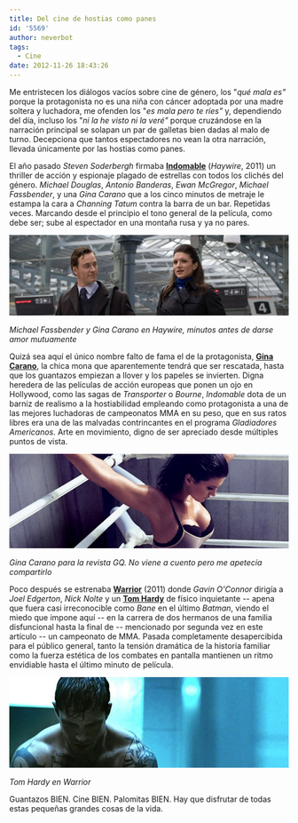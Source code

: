 ```yaml
---
title: Del cine de hostias como panes
id: '5569'
author: neverbot
tags:
  - Cine
date: 2012-11-26 18:43:26
---
```


Me entristecen los diálogos vacíos sobre cine de género, los "_qué mala es"_ porque la protagonista no es una niña con cáncer adoptada por una madre soltera y luchadora, me ofenden los "_es mala pero te ríes"_ y, dependiendo del día, incluso los "_ni la he visto ni la veré"_ porque cruzándose en la narración principal se solapan un par de galletas bien dadas al malo de turno. Decepciona que tantos espectadores no vean la otra narración, llevada únicamente por las hostias como panes.

El año pasado _Steven Soderbergh_ firmaba [**Indomable**](http://www.imdb.com/title/tt1506999/) (_Haywire_, 2011) un thriller de acción y espionaje plagado de estrellas con todos los clichés del género. _Michael Douglas_, _Antonio Banderas_, _Ewan McGregor_, _Michael Fassbender_, y una _Gina Carano_ que a los cinco minutos de metraje le estampa la cara a _Channing Tatum_ contra la barra de un bar. Repetidas veces. Marcando desde el principio el tono general de la película, como debe ser; sube al espectador en una montaña rusa y ya no pares.

![](./del-cine-de-hostias-como-panes/Fassbender_Carano_Haywire.jpg "Michael Fassbender y Gina Carano en Haywire")

_Michael Fassbender y Gina Carano en Haywire, minutos antes de darse amor mutuamente_

Quizá sea aquí el único nombre falto de fama el de la protagonista, **[Gina Carano](http://www.imdb.com/name/nm2442289/)**, la chica mona que aparentemente tendrá que ser rescatada, hasta que los guantazos empiezan a llover y los papeles se invierten. Digna heredera de las películas de acción europeas que ponen un ojo en Hollywood, como las sagas de _Transporter_ o _Bourne_, _Indomable_ dota de un barniz de realismo a la hostiabilidad empleando como protagonista a una de las mejores luchadoras de campeonatos MMA en su peso, que en sus ratos libres era una de las malvadas contrincantes en el programa _Gladiadores Americanos_. Arte en movimiento, digno de ser apreciado desde múltiples puntos de vista.

![](./del-cine-de-hostias-como-panes/gina_carano_gq.jpg "Gina Carano para GQ")

_Gina Carano para la revista GQ. No viene a cuento pero me apetecía compartirlo_

Poco después se estrenaba [**Warrior**](http://www.imdb.com/title/tt1291584/) (2011) donde _Gavin O'Connor_ dirigía a _Joel Edgerton_, _Nick Nolte_ y un [**Tom Hardy**](http://www.imdb.com/name/nm0362766/) de físico inquietante -- apena que fuera casi irreconocible como _Bane_ en el último _Batman_, viendo el miedo que impone aquí -- en la carrera de dos hermanos de una familia disfuncional hasta la final de -- mencionado por segunda vez en este artículo -- un campeonato de MMA. Pasada completamente desapercibida para el público general, tanto la tensión dramática de la historia familiar como la fuerza estética de los combates en pantalla mantienen un ritmo envidiable hasta el último minuto de película.

![](./del-cine-de-hostias-como-panes/tom_hardy_warrior.jpg "Tom Hardy en Warrior")

_Tom Hardy en Warrior_

Guantazos BIEN. Cine BIEN. Palomitas BIEN. Hay que disfrutar de todas estas pequeñas grandes cosas de la vida.